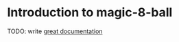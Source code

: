 # Introduction to magic-8-ball

TODO: write [great documentation](http://jacobian.org/writing/what-to-write/)
